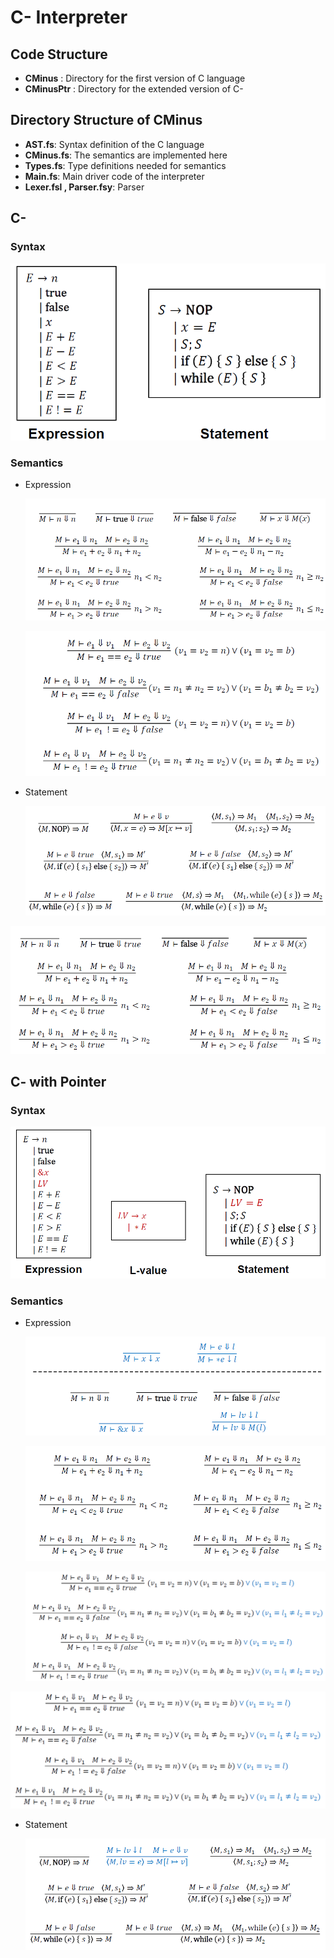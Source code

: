 # C- Interpreter

## Code Structure

- **CMinus** : Directory for the first version of C language
- **CMinusPtr** : Directory for the extended version of C-

## Directory Structure of CMinus

- **AST.fs**: Syntax definition of the C language
- **CMinus.fs**: The semantics are implemented here
- **Types.fs**: Type definitions needed for semantics
- **Main.fs**: Main driver code of the interpreter
- **Lexer.fsl , Parser.fsy**: Parser

## C-

### Syntax

![Untitled](https://github.com/juhynl/programming-language/blob/feat-modify-docs/CMinus_interpreter/assets/Untitled.png)

### Semantics

- Expression
    
    ![Untitled](https://github.com/juhynl/programming-language/blob/feat-modify-docs/CMinus_interpreter/assets/Untitled%201.png)
    
    ![Untitled](https://github.com/juhynl/programming-language/blob/feat-modify-docs/CMinus_interpreter/assets/Untitled%202.png)
    

- Statement
    
    ![Untitled](https://github.com/juhynl/programming-language/blob/feat-modify-docs/CMinus_interpreter/assets/Untitled%203.png)
    

![Untitled](https://github.com/juhynl/programming-language/blob/feat-modify-docs/CMinus_interpreter/assets/Untitled%204.png)

## C- with Pointer

### Syntax

![Untitled](https://github.com/juhynl/programming-language/blob/feat-modify-docs/CMinus_interpreter/assets/Untitled%206.png)

### Semantics

- Expression
    
    ![Untitled](https://github.com/juhynl/programming-language/blob/feat-modify-docs/CMinus_interpreter/assets/Untitled%207.png)
    
    ![Untitled](https://github.com/juhynl/programming-language/blob/feat-modify-docs/CMinus_interpreter/assets/Untitled%208.png)
    
    ![Untitled](https://github.com/juhynl/programming-language/blob/feat-modify-docs/CMinus_interpreter/assets/Untitled%209.png)
    

![Untitled](https://github.com/juhynl/programming-language/blob/feat-modify-docs/CMinus_interpreter/assets/Untitled%2010.png)

- Statement
    
    ![Untitled](https://github.com/juhynl/programming-language/blob/feat-modify-docs/CMinus_interpreter/assets/Untitled%2011.png)
